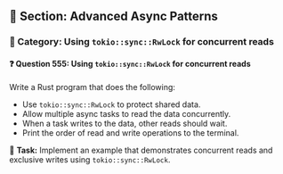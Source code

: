 ## 📘 Section: Advanced Async Patterns  
### 🔹 Category: Using `tokio::sync::RwLock` for concurrent reads  
#### ❓ Question 555: Using `tokio::sync::RwLock` for concurrent reads

Write a Rust program that does the following:

- Use `tokio::sync::RwLock` to protect shared data.
- Allow multiple async tasks to read the data concurrently.
- When a task writes to the data, other reads should wait.
- Print the order of read and write operations to the terminal.

🔧 **Task:** Implement an example that demonstrates concurrent reads and exclusive writes using `tokio::sync::RwLock`.
